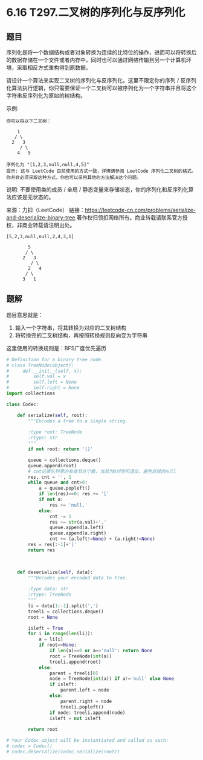 # 6.16 T297.二叉树的序列化与反序列化

## 题目
序列化是将一个数据结构或者对象转换为连续的比特位的操作，进而可以将转换后的数据存储在一个文件或者内存中，同时也可以通过网络传输到另一个计算机环境，采取相反方式重构得到原数据。

请设计一个算法来实现二叉树的序列化与反序列化。这里不限定你的序列 / 反序列化算法执行逻辑，你只需要保证一个二叉树可以被序列化为一个字符串并且将这个字符串反序列化为原始的树结构。

示例: 
```
你可以将以下二叉树：

    1
   / \
  2   3
     / \
    4   5

序列化为 "[1,2,3,null,null,4,5]"
提示: 这与 LeetCode 目前使用的方式一致，详情请参阅 LeetCode 序列化二叉树的格式。你并非必须采取这种方式，你也可以采用其他的方法解决这个问题。
```
说明: 不要使用类的成员 / 全局 / 静态变量来存储状态，你的序列化和反序列化算法应该是无状态的。

来源：力扣（LeetCode）
链接：https://leetcode-cn.com/problems/serialize-and-deserialize-binary-tree
著作权归领扣网络所有。商业转载请联系官方授权，非商业转载请注明出处。

```
[5,2,3,null,null,2,4,3,1]

        5
       / \
      2   3
         / \
        2   4
       / \
      3   1
```


## 题解
题目意思就是：
1. 输入一个字符串，将其转换为对应的二叉树结构
2. 将转换完的二叉树结构，再按照转换规则反向变为字符串

这里使用的转换规则是：BFS广度优先遍历
```python
# Definition for a binary tree node.
# class TreeNode(object):
#     def __init__(self, x):
#         self.val = x
#         self.left = None
#         self.right = None
import collections

class Codec:

    def serialize(self, root):
        """Encodes a tree to a single string.
        
        :type root: TreeNode
        :rtype: str
        """
        if not root: return '[]'

        queue = collections.deque()
        queue.append(root)
        # cnt记录队列里的有效节点个数，当其为0时则可退出，避免后续的null
        res, cnt = '', 1
        while queue and cnt>0:
            a = queue.popleft()
            if len(res)==0: res += '['
            if not a:
                res += 'null,'
            else:
                cnt -= 1
                res += str(a.val)+','
                queue.append(a.left)
                queue.append(a.right)
                cnt += (a.left!=None) + (a.right!=None)
        res = res[:-1]+']'
        return res

        

    def deserialize(self, data):
        """Decodes your encoded data to tree.
        
        :type data: str
        :rtype: TreeNode
        """
        li = data[1:-1].split(',')
        treeli = collections.deque()
        root = None

        isleft = True
        for i in range(len(li)):
            a = li[i]
            if root==None:
                if len(a)==0 or a=='null': return None
                root = TreeNode(int(a))
                treeli.append(root)
            else:
                parent = treeli[0]
                node = TreeNode(int(a)) if a!='null' else None
                if isleft:
                    parent.left = node
                else:
                    parent.right = node
                    treeli.popleft()
                if node: treeli.append(node)
                isleft = not isleft
                
        return root

# Your Codec object will be instantiated and called as such:
# codec = Codec()
# codec.deserialize(codec.serialize(root))
```

